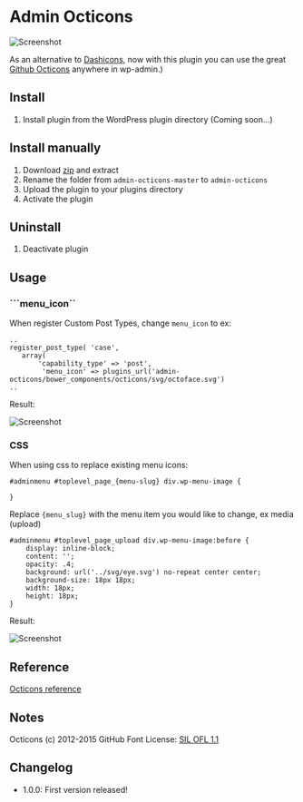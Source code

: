 # Admin Octicons

![Screenshot](https://raw.github.com/urre/admin-octicons/master/screenshot-3.jpg)

As an alternative to [Dashicons](https://developer.wordpress.org/resource/dashicons/), now with this plugin you can use the great [Github Octicons](https://octicons.github.com/) anywhere in wp-admin.)

## Install
1. Install plugin from the WordPress plugin directory (Coming soon...)

## Install manually
1. Download [zip](https://github.com/urre/admin-octicons/archive/master.zip) and extract
2. Rename the folder from ``admin-octicons-master`` to ``admin-octicons``
3. Upload the plugin to your plugins directory
4. Activate the plugin

## Uninstall
1. Deactivate plugin

## Usage

### ```menu_icon``

When register Custom Post Types, change ``menu_icon`` to ex:
	
	..
	register_post_type( 'case',
	   array(
	       'capability_type' => 'post',
			'menu_icon' => plugins_url('admin-octicons/bower_components/octicons/svg/octoface.svg')
	..

Result:

![Screenshot](https://raw.github.com/urre/admin-octicons/master/screenshot-2.jpg)

### CSS

When using css to replace existing menu icons:

	#adminmenu #toplevel_page_{menu-slug} div.wp-menu-image {

	}

Replace ``{menu_slug}`` with the menu item you would like to change, ex media (upload)

	#adminmenu #toplevel_page_upload div.wp-menu-image:before {
	    display: inline-block;
	    content: '';
	    opacity: .4;
	    background: url('../svg/eye.svg') no-repeat center center;
	    background-size: 18px 18px;
	    width: 18px;
	    height: 18px;   
	}

Result:

![Screenshot](https://raw.github.com/urre/admin-octicons/master/screenshot-1.jpg)


## Reference

[Octicons reference](https://octicons.github.com/)

## Notes

Octicons (c) 2012-2015 GitHub
Font License: [SIL OFL 1.1](http://scripts.sil.org/OFL)

## Changelog

+ 1.0.0: First version released!
